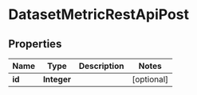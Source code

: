 # DatasetMetricRestApiPost

## Properties
Name | Type | Description | Notes
------------ | ------------- | ------------- | -------------
**id** | **Integer** |  |  [optional]
